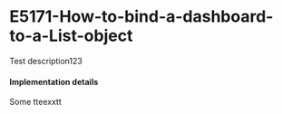 <h1>E5171-How-to-bind-a-dashboard-to-a-List-object</h1>
<customTag> Test description123 </customTag>
<versionSpecificPart>
  <h4>Implementation details</h4> 
  <p> Some tteexxtt </p>
</versionSpecificPart>
